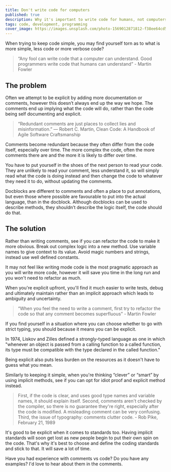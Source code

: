 ```yaml
---
title: Don't write code for computers
published: true
description: Why it's important to write code for humans, not computers
tags: code, development, programming
cover_image: https://images.unsplash.com/photo-1569012871812-f38ee64cd54c?ixid=MXwxMjA3fDB8MHxwaG90by1wYWdlfHx8fGVufDB8fHw%3D&ixlib=rb-1.2.1&auto=format&fit=crop&w=1650&q=80
---
```


When trying to keep code simple, you may find yourself torn as to what is more simple, less code or more verbose code?

> “Any fool can write code that a computer can understand. Good programmers write code that humans can understand” - Martin Fowler

## The problem

Often we attempt to be explicit by adding more documentation or comments, however this doesn’t always end up the way we hope. The comments end up implying what the code will do, rather than the code being self documenting and explicit.

> “Redundant comments are just places to collect lies and misinformation.” ― Robert C. Martin, Clean Code: A Handbook of Agile Software Craftsmanship

Comments become redundant because they often differ from the code itself, especially over time. The more complex the code, often the more comments there are and the more it is likely to differ over time.

You have to put yourself in the shoes of the next person to read your code. They are unlikely to read your comment, less understand it, so will simply read what the code is doing instead and then change the code to whatever they need it to do, without updating the comments.

Docblocks are different to comments and often a place to put annotations, but even those where possible are favourable to put into the actual language, than in the docblock. Although docblocks can be used to describe methods, they shouldn’t describe the logic itself, the code should do that.

## The solution

Rather than writing comments, see if you can refactor the code to make it more obvious. Break out complex logic into a new method. Use variable names to give context to its value. Avoid magic numbers and strings, instead use well defined constants.

It may not feel like writing mode code is the most pragmatic approach as you will write more code, however it will save you time in the long run and you won't need to refactor as much.

When you're explicit upfront, you'll find it much easier to write tests, debug and ultimately maintain rather than an implicit approach which leads to ambiguity and uncertainty.

> “When you feel the need to write a comment, first try to refactor the code so that any comment becomes superfluous” - Martin Fowler

If you find yourself in a situation where you can choose whether to go with strict typing, you should because it means you can be explicit.

In 1974, Liskov and Zilles defined a strongly-typed language as one in which "whenever an object is passed from a calling function to a called function, its type must be compatible with the type declared in the called function."

Being explicit also puts less burden on the resources as it doesn't have to guess what you mean.

Similarly to keeping it simple, when you're thinking “clever” or “smart” by using implicit methods, see if you can opt for idiot proof and explicit method instead.

> First, if the code is clear, and uses good type names and variable names, it should explain itself.  Second, comments aren't checked by the compiler, so there is no guarantee they're right, especially after the code is modified.  A misleading comment can be very confusing.  Third, the issue of typography: comments clutter code. - Rob Pike, February 21, 1989

It's good to be explicit when it comes to standards too. Having implicit standards will soon get lost as new people begin to put their own spin on the code. That's why it's best to choose and define the coding standards and stick to that. It will save a lot of time.

Have you had experience with comments vs code? Do you have any examples? I'd love to hear about them in the comments.
